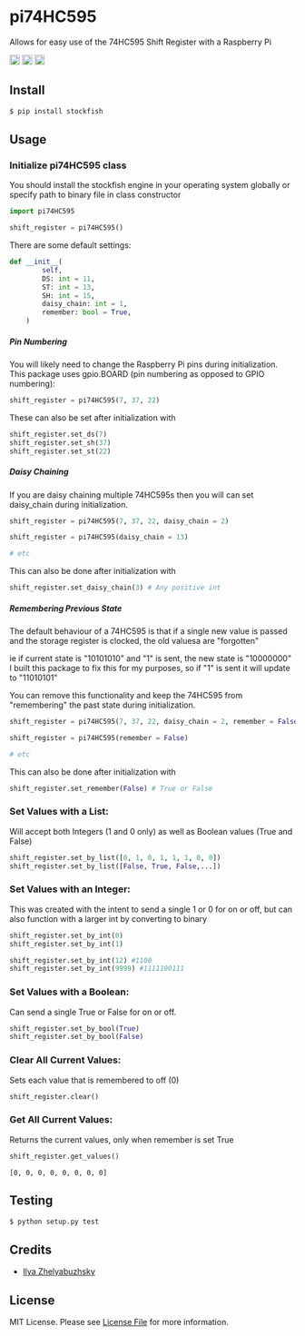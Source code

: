 # pi74HC595

Allows for easy use of the 74HC595 Shift Register with a Raspberry Pi

<p>
    <a href="https://pypi.org/project/pi74HC595/"><img src="https://img.shields.io/pypi/v/pi74HC595" alt="Pypi version" height="18"></a>
    <a href="https://www.python.org/downloads/"><img src="https://img.shields.io/badge/python-3.x-blue.svg" alt="Python version" height="18"></a>
    <a href="https://github.com/2kofawsome/pi74HC595/blob/master/LICENSE"><img src="https://img.shields.io/github/license/2kofawsome/pi74HC595" alt="License" height="18"></a>
</p>

## Install
```bash
$ pip install stockfish
```

## Usage

### Initialize pi74HC595 class

You should install the stockfish engine in your operating system globally or specify path to binary file in class constructor

```python
import pi74HC595

shift_register = pi74HC595()
```

There are some default settings:
```python
def __init__(
        self,
        DS: int = 11,
        ST: int = 13,
        SH: int = 15,
        daisy_chain: int = 1,
        remember: bool = True,
    )
```

##### Pin Numbering

You will likely need to change the Raspberry Pi pins during initialization. This package uses gpio.BOARD (pin numbering as opposed to GPIO numbering):
```python
shift_register = pi74HC595(7, 37, 22)
```

These can also be set after initialization with 
```python
shift_register.set_ds(7)
shift_register.set_sh(37)
shift_register.set_st(22)
```

##### Daisy Chaining

If you are daisy chaining multiple 74HC595s then you will can set daisy_chain during initialization.
```python
shift_register = pi74HC595(7, 37, 22, daisy_chain = 2)

shift_register = pi74HC595(daisy_chain = 13)

# etc
```

This can also be done after initialization with 
```python
shift_register.set_daisy_chain(3) # Any positive int
```


##### Remembering Previous State

The default behaviour of a 74HC595 is that if a single new value is passed and the storage register is clocked, 
the old valuesa are "forgotten"

ie if current state is "10101010" and "1" is sent, the new state is "10000000"
I built this package to fix this for my purposes, so if "1" is sent it will update to "11010101"

You can remove this functionality and keep the 74HC595 from "remembering" the past state during initialization.
```python
shift_register = pi74HC595(7, 37, 22, daisy_chain = 2, remember = False)

shift_register = pi74HC595(remember = False)

# etc
```

This can also be done after initialization with 
```python
shift_register.set_remember(False) # True or False
```


### Set Values with a List:

Will accept both Integers (1 and 0 only) as well as Boolean values (True and False)
```python
shift_register.set_by_list([0, 1, 0, 1, 1, 1, 0, 0])
shift_register.set_by_list([False, True, False,...])
```

### Set Values with an Integer:

This was created with the intent to send a single 1 or 0 for on or off,
but can also function with a larger int by converting to binary
```python
shift_register.set_by_int(0)
shift_register.set_by_int(1)

shift_register.set_by_int(12) #1100
shift_register.set_by_int(9999) #1111100111
```

### Set Values with a Boolean:

Can send a single True or False for on or off.
```python
shift_register.set_by_bool(True)
shift_register.set_by_bool(False)
```

### Clear All Current Values:

Sets each value that is remembered to off (0)
```python
shift_register.clear()
```

### Get All Current Values:

Returns the current values, only when remember is set True
```python
shift_register.get_values()
```
```text
[0, 0, 0, 0, 0, 0, 0, 0]
```


## Testing
```bash
$ python setup.py test
```

## Credits
- [Ilya Zhelyabuzhsky](https://github.com/2kofawsome)

## License
MIT License. Please see [License File](LICENSE) for more information.